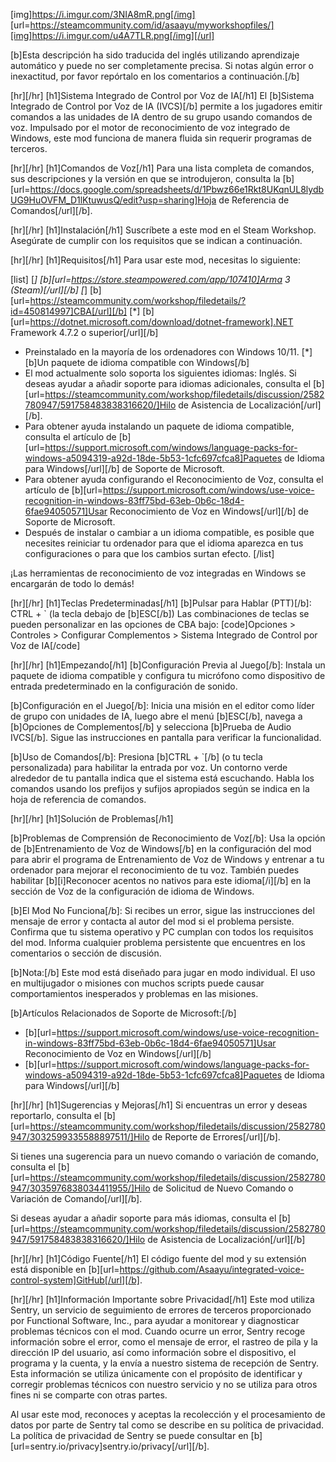 [img]https://i.imgur.com/3NIA8mR.png[/img]
[url=https://steamcommunity.com/id/asaayu/myworkshopfiles/][img]https://i.imgur.com/u4A7TLR.png[/img][/url]

[b]Esta descripción ha sido traducida del inglés utilizando aprendizaje automático y puede no ser completamente precisa. Si notas algún error o inexactitud, por favor repórtalo en los comentarios a continuación.[/b]

[hr][/hr]
[h1]Sistema Integrado de Control por Voz de IA[/h1]
El [b]Sistema Integrado de Control por Voz de IA (IVCS)[/b] permite a los jugadores emitir comandos a las unidades de IA dentro de su grupo usando comandos de voz. Impulsado por el motor de reconocimiento de voz integrado de Windows, este mod funciona de manera fluida sin requerir programas de terceros.

[hr][/hr]
[h1]Comandos de Voz[/h1]
Para una lista completa de comandos, sus descripciones y la versión en que se introdujeron, consulta la [b][url=https://docs.google.com/spreadsheets/d/1Pbwz66e1Rkt8UKqnUL8lydbUG9HuOVFM_D1lKtuwusQ/edit?usp=sharing]Hoja de Referencia de Comandos[/url][/b].

[hr][/hr]
[h1]Instalación[/h1]
Suscríbete a este mod en el Steam Workshop.
Asegúrate de cumplir con los requisitos que se indican a continuación.

[hr][/hr]
[h1]Requisitos[/h1]
Para usar este mod, necesitas lo siguiente:

[list]
[*] [b][url=https://store.steampowered.com/app/107410]Arma 3 (Steam)[/url][/b]
[*] [b][url=https://steamcommunity.com/workshop/filedetails/?id=450814997]CBA[/url][/b]
[*] [b][url=https://dotnet.microsoft.com/download/dotnet-framework].NET Framework 4.7.2 o superior[/url][/b]
- Preinstalado en la mayoría de los ordenadores con Windows 10/11.
[*] [b]Un paquete de idioma compatible con Windows[/b]
- El mod actualmente solo soporta los siguientes idiomas: Inglés. Si deseas ayudar a añadir soporte para idiomas adicionales, consulta el [b][url=https://steamcommunity.com/workshop/filedetails/discussion/2582780947/591758483838316620/]Hilo de Asistencia de Localización[/url][/b].
- Para obtener ayuda instalando un paquete de idioma compatible, consulta el artículo de [b][url=https://support.microsoft.com/windows/language-packs-for-windows-a5094319-a92d-18de-5b53-1cfc697cfca8]Paquetes de Idioma para Windows[/url][/b] de Soporte de Microsoft.
- Para obtener ayuda configurando el Reconocimiento de Voz, consulta el artículo de [b][url=https://support.microsoft.com/windows/use-voice-recognition-in-windows-83ff75bd-63eb-0b6c-18d4-6fae94050571]Usar Reconocimiento de Voz en Windows[/url][/b] de Soporte de Microsoft.
- Después de instalar o cambiar a un idioma compatible, es posible que necesites reiniciar tu ordenador para que el idioma aparezca en tus configuraciones o para que los cambios surtan efecto.
[/list]

¡Las herramientas de reconocimiento de voz integradas en Windows se encargarán de todo lo demás!

[hr][/hr]
[h1]Teclas Predeterminadas[/h1]
[b]Pulsar para Hablar (PTT)[/b]: CTRL + ` (la tecla debajo de [b]ESC[/b])
Las combinaciones de teclas se pueden personalizar en las opciones de CBA bajo:
[code]Opciones > Controles > Configurar Complementos > Sistema Integrado de Control por Voz de IA[/code]

[hr][/hr]
[h1]Empezando[/h1]
[b]Configuración Previa al Juego[/b]:
Instala un paquete de idioma compatible y configura tu micrófono como dispositivo de entrada predeterminado en la configuración de sonido.

[b]Configuración en el Juego[/b]:
Inicia una misión en el editor como líder de grupo con unidades de IA, luego abre el menú [b]ESC[/b], navega a [b]Opciones de Complementos[/b] y selecciona [b]Prueba de Audio IVCS[/b]. Sigue las instrucciones en pantalla para verificar la funcionalidad.

[b]Uso de Comandos[/b]:
Presiona [b]CTRL + `[/b] (o tu tecla personalizada) para habilitar la entrada por voz. Un contorno verde alrededor de tu pantalla indica que el sistema está escuchando. Habla los comandos usando los prefijos y sufijos apropiados según se indica en la hoja de referencia de comandos.

[hr][/hr]
[h1]Solución de Problemas[/h1]

[b]Problemas de Comprensión de Reconocimiento de Voz[/b]:
Usa la opción de [b]Entrenamiento de Voz de Windows[/b] en la configuración del mod para abrir el programa de Entrenamiento de Voz de Windows y entrenar a tu ordenador para mejorar el reconocimiento de tu voz. También puedes habilitar [b][i]Reconocer acentos no nativos para este idioma[/i][/b] en la sección de Voz de la configuración de idioma de Windows.

[b]El Mod No Funciona[/b]:
Si recibes un error, sigue las instrucciones del mensaje de error y contacta al autor del mod si el problema persiste.
Confirma que tu sistema operativo y PC cumplan con todos los requisitos del mod.
Informa cualquier problema persistente que encuentres en los comentarios o sección de discusión.

[b]Nota:[/b] Este mod está diseñado para jugar en modo individual. El uso en multijugador o misiones con muchos scripts puede causar comportamientos inesperados y problemas en las misiones.

[b]Artículos Relacionados de Soporte de Microsoft:[/b]
- [b][url=https://support.microsoft.com/windows/use-voice-recognition-in-windows-83ff75bd-63eb-0b6c-18d4-6fae94050571]Usar Reconocimiento de Voz en Windows[/url][/b]
- [b][url=https://support.microsoft.com/windows/language-packs-for-windows-a5094319-a92d-18de-5b53-1cfc697cfca8]Paquetes de Idioma para Windows[/url][/b]

[hr][/hr]
[h1]Sugerencias y Mejoras[/h1]
Si encuentras un error y deseas reportarlo, consulta el [b][url=https://steamcommunity.com/workshop/filedetails/discussion/2582780947/3032599335588897511/]Hilo de Reporte de Errores[/url][/b].

Si tienes una sugerencia para un nuevo comando o variación de comando, consulta el [b][url=https://steamcommunity.com/workshop/filedetails/discussion/2582780947/3035976838034411955/]Hilo de Solicitud de Nuevo Comando o Variación de Comando[/url][/b].

Si deseas ayudar a añadir soporte para más idiomas, consulta el [b][url=https://steamcommunity.com/workshop/filedetails/discussion/2582780947/591758483838316620/]Hilo de Asistencia de Localización[/url][/b]

[hr][/hr]
[h1]Código Fuente[/h1]
El código fuente del mod y su extensión está disponible en [b][url=https://github.com/Asaayu/integrated-voice-control-system]GitHub[/url][/b].

[hr][/hr]
[h1]Información Importante sobre Privacidad[/h1]
Este mod utiliza Sentry, un servicio de seguimiento de errores de terceros proporcionado por Functional Software, Inc., para ayudar a monitorear y diagnosticar problemas técnicos con el mod. Cuando ocurre un error, Sentry recoge información sobre el error, como el mensaje de error, el rastreo de pila y la dirección IP del usuario, así como información sobre el dispositivo, el programa y la cuenta, y la envía a nuestro sistema de recepción de Sentry. Esta información se utiliza únicamente con el propósito de identificar y corregir problemas técnicos con nuestro servicio y no se utiliza para otros fines ni se comparte con otras partes.

Al usar este mod, reconoces y aceptas la recolección y el procesamiento de datos por parte de Sentry tal como se describe en su política de privacidad. La política de privacidad de Sentry se puede consultar en [b][url=sentry.io/privacy]sentry.io/privacy[/url][/b].